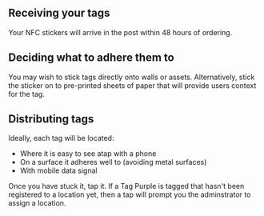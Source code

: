 ## Receiving your tags

Your NFC stickers will arrive in the post within 48 hours of ordering.

## Deciding what to adhere them to
You may wish to stick tags directly onto walls or assets. Alternatively, stick the sticker on to pre-printed sheets of paper that will provide users context for the tag.

## Distributing tags
Ideally, each tag will be located:
- Where it is easy to see atap with a phone
- On a surface it adheres well to (avoiding metal surfaces)
- With mobile data signal

Once you have stuck it, tap it.
If a Tag Purple is tagged that hasn't been registered to a location yet, then a tap will prompt you the adminstrator to assign a location.
<!--stackedit_data:
eyJoaXN0b3J5IjpbLTE2NDA2MTU1MjIsLTQ0Mzc0NDA2MF19
-->